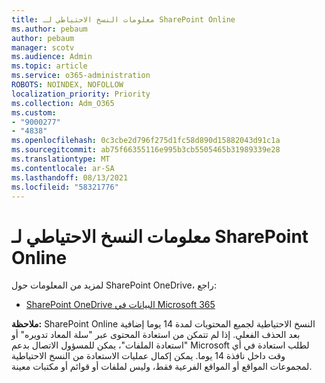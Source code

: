 ```yaml
---
title: معلومات النسخ الاحتياطي لـ SharePoint Online
ms.author: pebaum
author: pebaum
manager: scotv
ms.audience: Admin
ms.topic: article
ms.service: o365-administration
ROBOTS: NOINDEX, NOFOLLOW
localization_priority: Priority
ms.collection: Adm_O365
ms.custom:
- "9000277"
- "4838"
ms.openlocfilehash: 0c3cbe2d796f275d1fc58d890d15882043d91c1a
ms.sourcegitcommit: ab75f66355116e995b3cb5505465b31989339e28
ms.translationtype: MT
ms.contentlocale: ar-SA
ms.lasthandoff: 08/13/2021
ms.locfileid: "58321776"
---
```

# <a name="sharepoint-online-backup-information"></a>معلومات النسخ الاحتياطي لـ SharePoint Online

لمزيد من المعلومات حول SharePoint OneDrive، راجع:

- [SharePoint OneDrive البيانات في Microsoft 365](https://docs.microsoft.com/compliance/assurance/assurance-sharepoint-onedrive-data-resiliency)

**ملاحظة:** SharePoint Online النسخ الاحتياطية لجميع المحتويات لمدة 14 يوما إضافية بعد الحذف الفعلي. إذا لم تتمكن من [](https://support.microsoft.com/office/restore-deleted-items-from-the-site-collection-recycle-bin-5fa924ee-16d7-487b-9a0a-021b9062d14b) استعادة المحتوى [](https://support.microsoft.com/office/restore-your-onedrive-fa231298-759d-41cf-bcd0-25ac53eb8a15)عبر "سلة المعاد تدويره" أو "استعادة الملفات"، يمكن للمسؤول الاتصال بدعم Microsoft لطلب استعادة في أي وقت داخل نافذة 14 يوما. يمكن إكمال عمليات الاستعادة من النسخ الاحتياطية لمجموعات المواقع أو المواقع الفرعية فقط، وليس لملفات أو قوائم أو مكتبات معينة.
